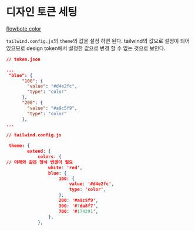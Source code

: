 # 디자인 토큰 세팅

[flowbote color](https://flowbite.com/docs/customize/colors/)

`tailwind.config.js`의 `theme`의 값을 설정 하면 된다.
tailwind의 값으로 설정이 되어 있으므로 design token에서 설정한 값으로 변경 할 수 없는 것으로 보인다.

```json
// token.json

...
 "blue": {
      "100": {
        "value": "#d4e2fc",
        "type": "color"
      },
      "200": {
        "value": "#a9c5f9",
        "type": "color"
      },
...

```

```json
// tailwind.config.js

 theme: {
        extend: {
            colors: {
// 아래와 같은 형식 변경이 필요
                white: 'red',
                blue: {
                    100: {
                        value: '#d4e2fc',
                        type: 'color',
                    },
                    200: '#a9c5f9',
                    300: '#7da8f7',
                    700: '#174291',
                },
            },
```
